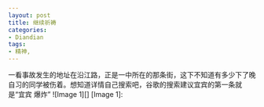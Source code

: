 ```yaml
---
layout: post
title: 继续祈祷
categories:
- Diandian
tags:
- 精神, 
---
```

一看事故发生的地址在沿江路，正是一中所在的那条街，这下不知道有多少下了晚自习的同学被伤着。想知道详情自己搜索吧，谷歌的搜索建议宜宾的第一条就是“宜宾 爆炸” !\[Image 1\]\[\] \[Image 1\]: